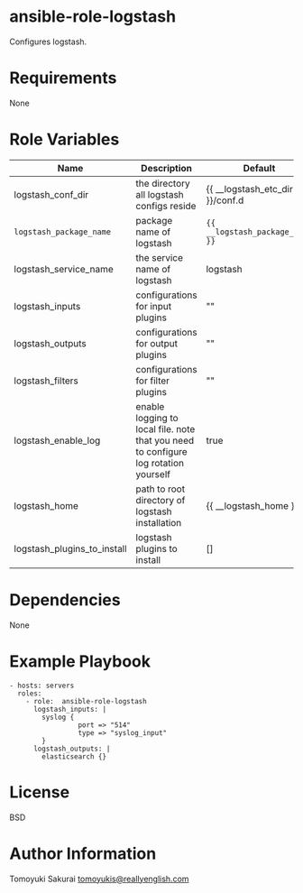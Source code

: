 # ansible-role-logstash

Configures logstash.

# Requirements

None

# Role Variables

| Name | Description | Default |
|------|-------------|---------|
| logstash\_conf\_dir     | the directory all logstash configs reside   | {{ \_\_logstash\_etc\_dir }}/conf.d |
| `logstash_package_name` | package name of logstash | `{{ __logstash_package_name }}` |
| logstash\_service\_name | the service name of logstash                | logstash |
| logstash\_inputs        | configurations for input plugins            | "" |
| logstash\_outputs       | configurations for output plugins           | "" |
| logstash\_filters       | configurations for filter plugins           | "" |
| logstash\_enable\_log   | enable logging to local file. note that you need to configure log rotation yourself | true |
| logstash\_home          | path to root directory of logstash installation | {{ \_\_logstash\_home }} |
| logstash\_plugins\_to\_install   | logstash plugins to install | [] |


# Dependencies

None

# Example Playbook

    - hosts: servers
      roles:
        - role:  ansible-role-logstash
          logstash_inputs: |
            syslog {
                     port => "514"
                     type => "syslog_input"
            }
          logstash_outputs: |
            elasticsearch {}

# License

BSD

# Author Information

Tomoyuki Sakurai <tomoyukis@reallyenglish.com>
